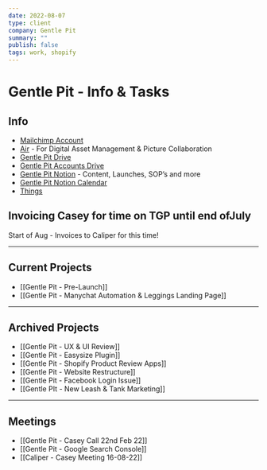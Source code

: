 ```yaml
---
date: 2022-08-07
type: client
company: Gentle Pit
summary: ""
publish: false
tags: work, shopify
---
```


# Gentle Pit - Info & Tasks

## Info
-   [Mailchimp Account](https://us15.admin.mailchimp.com/)
-   [Air](https://air.inc/login) - For Digital Asset Management & Picture Collaboration
-   [Gentle Pit Drive](https://drive.google.com/drive/folders/1Hx_A1jmqKYmYdOBQOJmWi098DSKWVxJa?usp=sharing)
-   [Gentle Pit Accounts Drive](https://drive.google.com/drive/folders/1Hx_A1jmqKYmYdOBQOJmWi098DSKWVxJa?usp=sharing)
-   [Gentle Pit Notion](https://www.notion.so/The-Gentle-Pit-cc8b95a4b8774be0b08fdffe5ee1484c) - Content, Launches, SOP’s and more
-   [Gentle Pit Notion Calendar](https://www.notion.so/TGP-Content-Calendar-310c5be0d0c442bca6642cbe09bc8b1b)
-   [Things](things:///show?id=Pb87AXMEymVQZMc3mVhaFj)


## Invoicing Casey for time on TGP until end ofJuly
Start of Aug - Invoices to Caliper for this time!


---

## Current Projects
-   [[Gentle Pit - Pre-Launch]]
-   [[Gentle Pit - Manychat Automation & Leggings Landing Page]]


---

## Archived Projects
-   [[Gentle Pit - UX & UI Review]]
-   [[Gentle Pit - Easysize Plugin]]
-   [[Gentle Pit - Shopify Product Review Apps]]
-   [[Gentle Pit - Website Restructure]]
-   [[Gentle Pit - Facebook Login Issue]]
-   [[Gentle PIt - New Leash & Tank Marketing]]


---

## Meetings
-   [[Gentle Pit - Casey Call 22nd Feb 22]]
-   [[Gentle Pit - Google Search Console]]
-   [[Caliper - Casey Meeting 16-08-22]]